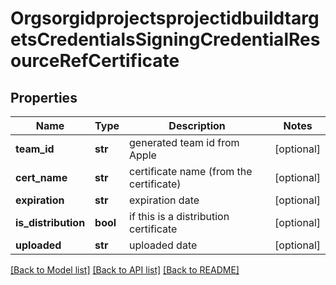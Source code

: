 # OrgsorgidprojectsprojectidbuildtargetsCredentialsSigningCredentialResourceRefCertificate

## Properties
Name | Type | Description | Notes
------------ | ------------- | ------------- | -------------
**team_id** | **str** | generated team id from Apple | [optional] 
**cert_name** | **str** | certificate name (from the certificate) | [optional] 
**expiration** | **str** | expiration date | [optional] 
**is_distribution** | **bool** | if this is a distribution certificate | [optional] 
**uploaded** | **str** | uploaded date | [optional] 

[[Back to Model list]](../README.md#documentation-for-models) [[Back to API list]](../README.md#documentation-for-api-endpoints) [[Back to README]](../README.md)


